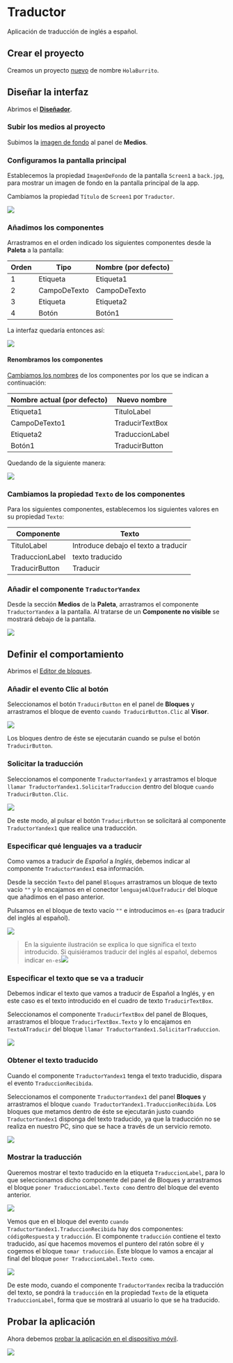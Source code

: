 # Traductor

Aplicación de traducción de inglés a español.

## Crear el proyecto

Creamos un proyecto [nuevo](../../tutoriales/crear-un-nuevo-proyecto) de nombre `HolaBurrito`.

## Diseñar la interfaz

Abrimos el [**Diseñador**](../../tutoriales/disenador).

### Subir los medios al proyecto

Subimos la [imagen de fondo](https://raw.githubusercontent.com/fvarrui/AppInventor/master/proyectos/traductor/back.jpg) al panel de **Medios**.

### Configuramos la pantalla principal

Establecemos la propiedad `ImagenDeFondo` de la pantalla `Screen1` a `back.jpg`, para mostrar un imagen de fondo en la pantalla principal de la app.

Cambiamos la propiedad `Título` de `Screen1` por `Traductor`.

![](configurar-pantalla.png)

### Añadimos los componentes

Arrastramos en el orden indicado los siguientes componentes desde la **Paleta** a la pantalla:

| Orden | Tipo         | Nombre (por defecto) |
| ----- | ------------ | -------------------- |
| 1     | Etiqueta     | Etiqueta1            |
| 2     | CampoDeTexto | CampoDeTexto         |
| 3     | Etiqueta     | Etiqueta2            |
| 4     | Botón        | Botón1               |

La interfaz quedaría entonces así:

![](diseno-interfaz.png)

#### Renombramos los componentes

[Cambiamos los nombres](../../tutoriales/renombrar-un-componente) de los componentes por los que se indican a continuación:

| Nombre actual (por defecto) | Nuevo nombre    |
| --------------------------- | --------------- |
| Etiqueta1                   | TituloLabel     |
| CampoDeTexto1               | TraducirTextBox |
| Etiqueta2                   | TraduccionLabel |
| Botón1                      | TraducirButton  |

Quedando de la siguiente manera:

![](renombrar-componentes.png)

### Cambiamos la propiedad `Texto` de los componentes

Para los siguientes componentes, establecemos los siguientes valores en su propiedad `Texto`:

| Componente      | Texto                                |
| --------------- | ------------------------------------ |
| TituloLabel     | Introduce debajo el texto a traducir |
| TraduccionLabel | texto traducido                      |
| TraducirButton  | Traducir                             |

### Añadir el componente `TraductorYandex`

Desde la sección **Medios** de la **Paleta**, arrastramos el componente `TraductorYandex` a la pantalla. Al tratarse de un **Componente no visible** se mostrará debajo de la pantalla.

![](componente-no-visible-traductoryandex1.png)

## Definir el comportamiento

Abrimos el [Editor de bloques](../../tutoriales/editor-de-bloques).

### Añadir el evento Clic al botón

Seleccionamos el botón `TraducirButton` en el panel de **Bloques** y arrastramos el bloque de evento `cuando TraducirButton.Clic` al **Visor**.

![](evento-cuando-traducirbutton-clic.png)

Los bloques dentro de éste se ejecutarán cuando se pulse el botón `TraducirButton`.

### Solicitar la traducción

Seleccionamos el componente `TraductorYandex1` y arrastramos el bloque `llamar TraductorYandex1.SolicitarTraduccion` dentro del bloque `cuando TraducirButton.Clic`.

![](evento-llamar-traductoryandex1-solicitartraduccion.png)

De este modo, al pulsar el botón `TraducirButton` se solicitará al componente `TraductorYandex1` que realice una traducción.

### Especificar qué lenguajes va a traducir

Como vamos a traducir de *Español* a *Inglés*, debemos indicar al componente `TraductorYandex1` esa información.

Desde la sección `Texto` del panel `Bloques` arrastramos un bloque de texto vacío `""` y lo encajamos en el conector `lenguajeAlQueTraducir` del bloque que añadimos en el paso anterior.

 Pulsamos en el bloque de texto vacío `""`  e introducimos `en-es` (para traducir del inglés al español).

![](lenguaje-al-que-traducir.png)

> En la siguiente ilustración se explica lo que significa el texto introducido. Si quisiéramos traducir del inglés al español, debemos indicar `en-es`![](explicacion-traduccion.png)

### Especificar el texto que se va a traducir

Debemos indicar el texto que vamos a traducir de Español a Inglés, y en este caso es el texto introducido en el cuadro de texto `TraducirTextBox`.

Seleccionamos el componente `TraducirTextBox` del panel de Bloques, arrastramos el bloque `TraducirTextBox.Texto` y lo encajamos en `TextoATraducir` del bloque `llamar TraductorYandex1.SolicitarTraduccion`.

![](texto-a-traducir.png)

### Obtener el texto traducido

Cuando el componente `TraductorYandex1` tenga el texto traducidio, dispara el evento `TraduccionRecibida`.

Seleccionamos el componente `TraductorYandex1` del panel **Bloques** y arrastramos el bloque `cuando TraductorYandex1.TraduccionRecibida`. Los bloques que metamos dentro de éste se ejecutarán justo cuando `TraductorYandex1` disponga del texto traducido, ya que la traducción no se realiza en nuestro PC, sino que se hace a través de un servicio remoto.

![](evento-cuando-traductoryandex1.traduccionrecibida.png)

### Mostrar la traducción

Queremos mostrar el texto traducido en la etiqueta `TraduccionLabel`, para lo que seleccionamos dicho componente del panel de Bloques y arrastramos el bloque `poner TraduccionLabel.Texto como` dentro del bloque del evento anterior.

![](poner-traduccionlabel-text-como.png)

Vemos que en el bloque del evento `cuando TraductorYandex1.TraduccionRecibida` hay dos componentes: `códigoRespuesta` y `traducción`. El componente `traducción` contiene el texto traducido, así que hacemos movemos el puntero del ratón sobre él y cogemos el bloque `tomar traducción`. Este bloque lo vamos a encajar al final del bloque `poner TraduccionLabel.Texto como`.

![](poner-traducionlabel-texto-como-tomar-traduccion.png)

De este modo, cuando el componente `TraductorYandex` reciba la traducción del texto, se pondrá la `traducción` en la propiedad `Texto` de la etiqueta `TraduccionLabel`, forma que se mostrará al usuario lo que se ha traducido.

## Probar la aplicación

Ahora debemos [probar la aplicación en el dispositivo móvil](../../tutoriales/probar-la-aplicacion-en-el-dispositivo-movil-mediante-wi-fi).

![](prueba-de-traduccion.jpg)